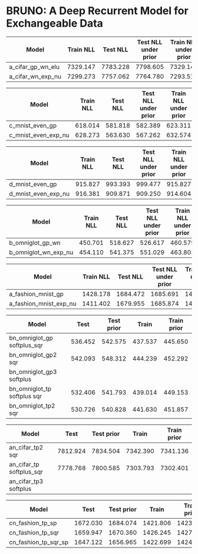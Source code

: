 # BRUNO: A Deep Recurrent Model for Exchangeable Data


Model | Train NLL | Test NLL | Test NLL under prior | Train NLL under prior 
------------ | :-------------: | :-------------: | :-------------: | :-------------:
a_cifar_gp_wn_elu |7329.147| 7783.228| 7798.605 | 7329.147
a_cifar_wn_exp_nu | 7299.273 | 7757.062 | 7764.780 | 7293.519

Model | Train NLL | Test NLL | Test NLL under prior | Train NLL under prior 
------------ | :-------------: | :-------------: | :-------------: | :-------------:
c_mnist_even_gp |618.014| 581.818| 582.389 | 623.311
c_mnist_even_exp_nu |628.273|563.630|567.262|632.574


Model | Train NLL | Test NLL | Test NLL under prior | Train NLL under prior 
------------ | :-------------: | :-------------: | :-------------: | :-------------:
d_mnist_even_gp |915.827  | 993.393 |  999.477 | 915.827
d_mnist_even_exp_nu | 916.381 | 909.871 | 909.250 | 914.604


Model | Train NLL | Test NLL | Test NLL under prior | Train NLL under prior 
------------ | :-------------: | :-------------: | :-------------: | :-------------:      
b_omniglot_gp_wn     |450.701  | 518.627 | 526.617 | 460.579
b_omniglot_wn_exp_nu | 454.110 | 541.375 | 551.029 | 463.803



Model | Train NLL | Test NLL | Test NLL under prior | Train NLL under prior 
------------ | :-------------: | :-------------: | :-------------: | :-------------:      
a_fashion_mnist_gp |1428.178| 1684.472| 1685.691 | 1431.016
a_fashion_mnist_exp_nu | 1411.402 | 1679.955 | 1685.874 | 1413.315



Model          | Test            | Test prior      | Train           | Train prior 
-------------- | :-------------: | :-------------: | :-------------: | :-------------:
bn_omniglot_gp  softplus_sqr | 536.452 | 542.575 | 437.537 | 445.650
bn_omniglot_gp2 sqr          | 542.093 |  548.312 | 444.239 | 452.292
bn_omniglot_gp3 softplus     |
bn_omniglot_tp softplus sqr  | 532.406 | 541.793 | 439.014 | 449.153
bn_omniglot_tp2 sqr          | 530.726 |  540.828 | 441.630 | 451.857


Model          | Test            | Test prior      | Train           | Train prior 
-------------- | :-------------: | :-------------: | :-------------: | :-------------:
an_cifar_tp2 sqr         | 7812.924 |  7834.504 | 7342.390 | 7341.136
an_cifar_tp softplus_sqr | 7778.768 |  7800.585 | 7303.793 | 7302.401
an_cifar_tp3 softplus    |


Model          | Test            | Test prior      | Train           | Train prior 
-------------- | :-------------: | :-------------: | :-------------: | :-------------:
cn_fashion_tp_sp | 1672.030 | 1684.074 | 1421.806 | 1423.788
cn_fashion_tp_sqr | 1659.947 |  1670.360 | 1426.245 |  1427.708
cn_fashion_tp_sqr_sp | 1647.122 | 1656.965 | 1422.699 | 1424.085

